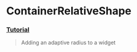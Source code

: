  # ContainerRelativeShape
 ### [Tutorial](https://designcode.io/swiftui-handbook-containerrelativeshape)
> Adding an adaptive radius to a widget


